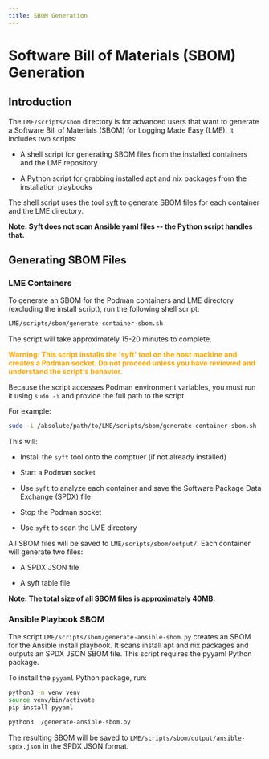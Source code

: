 ```yaml
---
title: SBOM Generation
---
```

# Software Bill of Materials (SBOM) Generation

## Introduction

The `LME/scripts/sbom` directory is for advanced users that want to generate a Software Bill of Materials (SBOM) for Logging Made Easy (LME). It includes two scripts: 

- A shell script for generating SBOM files from the installed containers and the LME repository
  
- A Python script for grabbing installed apt and nix packages from the installation playbooks

The shell script uses the tool [syft](https://github.com/anchore/syft) to generate
SBOM files for each container and the LME directory.

**Note: Syft does not scan Ansible yaml files -- the Python script handles that.**

## Generating SBOM Files

### LME Containers

To generate an SBOM for the Podman containers and LME directory (excluding the install script), run the following shell script:

```bash
LME/scripts/sbom/generate-container-sbom.sh
```

The script will take approximately 15-20 minutes to complete.

<span style="color:orange">**Warning: This script installs the 'syft' tool on the host machine and creates a Podman socket. Do not proceed unless you have reviewed and understand the script's behavior.** </span>

Because the script accesses Podman environment variables, you must run it using `sudo -i` and provide the full path to the script.

For example:

```bash
sudo -i /absolute/path/to/LME/scripts/sbom/generate-container-sbom.sh
```

This will:

- Install the `syft` tool onto the comptuer (if not already installed)
  
- Start a Podman socket
  
- Use `syft` to analyze each container and save the Software Package Data Exchange (SPDX) file
  
- Stop the Podman socket
  
- Use `syft` to scan the LME directory

All SBOM files will be saved to `LME/scripts/sbom/output/`. Each container will generate two files:

- A SPDX JSON file
  
- A syft table file

**Note: The total size of all SBOM files is approximately 40MB.**

### Ansible Playbook SBOM

The script `LME/scripts/sbom/generate-ansible-sbom.py` creates an SBOM for the Ansible install playbook. It scans install apt and nix packages and outputs an SPDX JSON SBOM file. This script requires the pyyaml Python package.

To install the `pyyaml` Python package, run:

```bash
python3 -m venv venv
source venv/bin/activate
pip install pyyaml

python3 ./generate-ansible-sbom.py
```

The resulting SBOM will be saved to `LME/scripts/sbom/output/ansible-spdx.json` in the SPDX JSON format.
